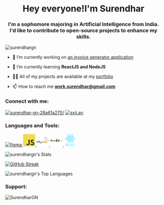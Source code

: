 <h1 align="center">Hey everyone!I'm Surendhar</h1>
<h3 align="center">I'm a sophomore majoring in Artificial Intelligence from India. I'd like to contribute to open-source projects to enhance my skills.</h3>

<p align="left"> <img src="https://komarev.com/ghpvc/?username=surendhargn&label=Profile%20views&color=0e75b6&style=flat" alt="surendhargn" /> </p>



- 🔭 I’m currently working on [an invoice generator application](https://github.com/SurendharGN/InVoice)

- 🌱 I’m currently learning **ReactJS and NodeJS**

- 👨‍💻 All of my projects are available at my <a href="https://surendhar-dev.vercel.app/">portfolio</a>

- 📫 How to reach me **work.surendhar@gmail.com**

<h3 align="left">Connect with me:</h3>
<p align="left">
<a href="https://linkedin.com/in/surendhar-gn-28a61a270/" target="blank"><img align="center" src="https://raw.githubusercontent.com/rahuldkjain/github-profile-readme-generator/master/src/images/icons/Social/linked-in-alt.svg" alt="surendhar-gn-28a61a270/" height="30" width="40" /></a>
<a href="https://instagram.com/sxii.an" target="blank"><img align="center" src="https://raw.githubusercontent.com/rahuldkjain/github-profile-readme-generator/master/src/images/icons/Social/instagram.svg" alt="sxii.an" height="30" width="40" /></a>
</p>

<h3 align="left">Languages and Tools:</h3>
<p align="left"> <a href="https://www.figma.com/" target="_blank" rel="noreferrer"> <img src="https://www.vectorlogo.zone/logos/figma/figma-icon.svg" alt="figma" width="40" height="40"/> </a> <a href="https://developer.mozilla.org/en-US/docs/Web/JavaScript" target="_blank" rel="noreferrer"> <img src="https://raw.githubusercontent.com/devicons/devicon/master/icons/javascript/javascript-original.svg" alt="javascript" width="40" height="40"/> </a> <a href="https://www.mysql.com/" target="_blank" rel="noreferrer"> <img src="https://raw.githubusercontent.com/devicons/devicon/master/icons/mysql/mysql-original-wordmark.svg" alt="mysql" width="40" height="40"/> </a> <a href="https://nodejs.org" target="_blank" rel="noreferrer"> <img src="https://raw.githubusercontent.com/devicons/devicon/master/icons/nodejs/nodejs-original-wordmark.svg" alt="nodejs" width="40" height="40"/> </a> <a href="https://reactjs.org/" target="_blank" rel="noreferrer"> <img src="https://raw.githubusercontent.com/devicons/devicon/master/icons/react/react-original-wordmark.svg" alt="react" width="40" height="40"/> </a> </p>




![surendhargn's Stats](https://github-readme-stats.vercel.app/api?username=surendhargn&theme=default&show_icons=true&hide_border=false&count_private=true)

[![GitHub Streak](https://streak-stats.demolab.com?user=surendhargn&fire=009DEB&ring=189EEB&currStreakLabel=000000)](https://git.io/streak-stats)

![surendhargn's Top Languages](https://github-readme-stats.vercel.app/api/top-langs/?username=surendhargn&theme=default&show_icons=true&hide_border=false&layout=compact)
<h3 align="left">Support:</h3>
<p><a href="https://www.buymeacoffee.com/SurendharGN"> <img align="left" src="https://cdn.buymeacoffee.com/buttons/v2/default-yellow.png" height="50" width="210" alt="SurendharGN" /></a></p>
